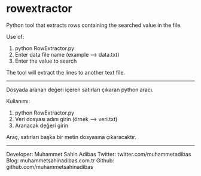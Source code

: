 # rowextractor
Python tool that extracts rows containing the searched value in the file.

Use of:
1) python RowExtractor.py
2) Enter data file name (example --> data.txt)
3) Enter the value to search

The tool will extract the lines to another text file.

------------------------------------------------------------------------------

Dosyada aranan değeri içeren satırları çıkaran python aracı.

Kullanımı:
1) python RowExtractor.py
2) Veri dosyası adını girin (örnek --> veri.txt)   
3) Aranacak değeri girin 

Araç, satırları başka bir metin dosyasına çıkaracaktır.

------------------------------------------------------------------------------

Developer: Muhammet Sahin Adibas
Twitter: twitter.com/muhammetadibas 
Blog: muhammetsahinadibas.com.tr
Github: github.com/muhammetsahinadibas 
